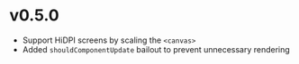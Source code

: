 # v0.5.0

- Support HiDPI screens by scaling the `<canvas>`
- Added `shouldComponentUpdate` bailout to prevent unnecessary rendering

